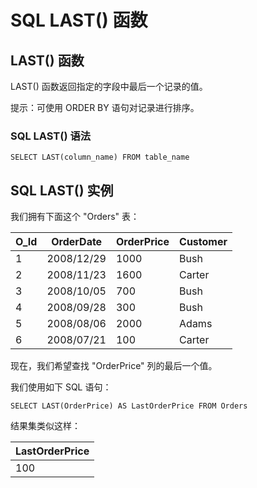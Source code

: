 
# SQL LAST() 函数




## LAST() 函数

LAST() 函数返回指定的字段中最后一个记录的值。

提示：可使用 ORDER BY 语句对记录进行排序。

### SQL LAST() 语法

```
SELECT LAST(column_name) FROM table_name
```

## SQL LAST() 实例

我们拥有下面这个 "Orders" 表：

| O_Id | OrderDate | OrderPrice | Customer |
| --- | --- | --- | --- |
| 1 | 2008/12/29 | 1000 | Bush |
| 2 | 2008/11/23 | 1600 | Carter |
| 3 | 2008/10/05 | 700 | Bush |
| 4 | 2008/09/28 | 300 | Bush |
| 5 | 2008/08/06 | 2000 | Adams |
| 6 | 2008/07/21 | 100 | Carter |

现在，我们希望查找 "OrderPrice" 列的最后一个值。

我们使用如下 SQL 语句：

```
SELECT LAST(OrderPrice) AS LastOrderPrice FROM Orders
```

结果集类似这样：

| LastOrderPrice |
| --- |
| 100 |





